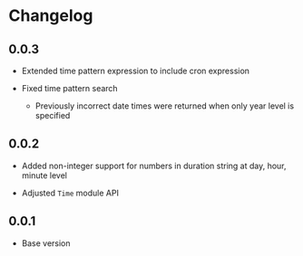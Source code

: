 # Changelog

## 0.0.3

- Extended time pattern expression to include cron expression

- Fixed time pattern search

  - Previously incorrect date times were returned when only year level is specified

## 0.0.2

- Added non-integer support for numbers in duration string at day, hour, minute level

- Adjusted `Time` module API

## 0.0.1

- Base version
